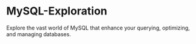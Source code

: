 # MySQL-Exploration
Explore the vast world of MySQL that enhance your querying, optimizing, and managing databases.
